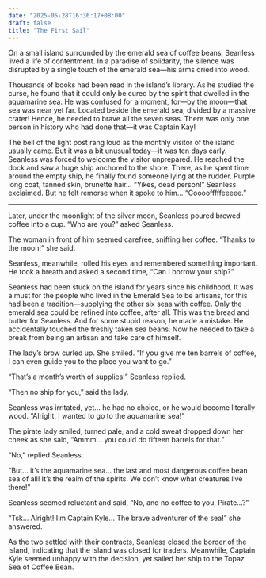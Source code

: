 ```yaml
---
date: "2025-05-28T16:36:17+08:00"
draft: false
title: "The First Sail"
---
```


On a small island surrounded by the emerald sea of coffee beans, Seanless lived a life of contentment. In a paradise of solidarity, the silence was disrupted by a single touch of the emerald sea—his arms dried into wood.

Thousands of books had been read in the island’s library. As he studied the curse, he found that it could only be cured by the spirit that dwelled in the aquamarine sea. He was confused for a moment, for—by the moon—that sea was near yet far. Located beside the emerald sea, divided by a massive crater! Hence, he needed to brave all the seven seas. There was only one person in history who had done that—it was Captain Kay!

The bell of the light post rang loud as the monthly visitor of the island usually came. But it was a bit unusual today—it was ten days early. Seanless was forced to welcome the visitor unprepared. He reached the dock and saw a huge ship anchored to the shore.
There, as he spent time around the empty ship, he finally found someone lying at the rudder. Purple long coat, tanned skin, brunette hair… “Yikes, dead person!” Seanless exclaimed. But he felt remorse when it spoke to him… “Coooofffffeeeee.”

---

Later, under the moonlight of the silver moon, Seanless poured brewed coffee into a cup.
“Who are you?” asked Seanless.

The woman in front of him seemed carefree, sniffing her coffee. “Thanks to the moon!” she said.

Seanless, meanwhile, rolled his eyes and remembered something important. He took a breath and asked a second time, “Can I borrow your ship?”

Seanless had been stuck on the island for years since his childhood. It was a must for the people who lived in the Emerald Sea to be artisans, for this had been a tradition—supplying the other six seas with coffee. Only the emerald sea could be refined into coffee, after all. This was the bread and butter for Seanless. And for some stupid reason, he made a mistake. He accidentally touched the freshly taken sea beans. Now he needed to take a break from being an artisan and take care of himself.

The lady’s brow curled up. She smiled. “If you give me ten barrels of coffee, I can even guide you to the place you want to go.”

“That’s a month’s worth of supplies!” Seanless replied.

“Then no ship for you,” said the lady.

Seanless was irritated, yet… he had no choice, or he would become literally wood. “Alright, I wanted to go to the aquamarine sea!”

The pirate lady smiled, turned pale, and a cold sweat dropped down her cheek as she said, “Ammm… you could do fifteen barrels for that.”

“No,” replied Seanless.

“But… it’s the aquamarine sea… the last and most dangerous coffee bean sea of all! It’s the realm of the spirits. We don’t know what creatures live there!”

Seanless seemed reluctant and said, “No, and no coffee to you, Pirate…?”

“Tsk… Alright! I’m Captain Kyle… The brave adventurer of the sea!” she answered.

As the two settled with their contracts, Seanless closed the border of the island, indicating that the island was closed for traders. Meanwhile, Captain Kyle seemed unhappy with the decision, yet sailed her ship to the Topaz Sea of Coffee Bean.
